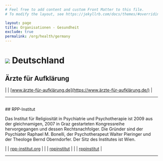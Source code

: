 ```yaml
---
# Feel free to add content and custom Front Matter to this file.
# To modify the layout, see https://jekyllrb.com/docs/themes/#overriding-theme-defaults

layout: page
title: Organisationen - Gesundheit
exclude: true
permalink: /org/health/germany
---
```


# <img src="{{site.baseurl}}/assets/img/flaggen/de.png"> Deutschland

## Ärzte für Aufklärung

| <i class="fas fa-globe"></i> | [www.ärzte-für-aufklärung.de](https://www.ärzte-für-aufklärung.de/) |

---

<br/>
## RPP-Institut

Das Institut für Religiosität in Psychiatrie und Psychotherapie ist 2009 aus der gleichnamigen, 2007 in Graz gestarteten Kongressreihe hervorgegangen und dessen Rechtsnachfolger. Die Gründer sind der Psychiater Raphael M. Bonelli, der Psychotherapeut Walter Pieringer und der Theologe Bernd Oberndorfer. Der Sitz des Institutes ist Wien.

| <i class="fas fa-globe"></i> | [rpp-institut.org](https://rpp-institut.org/) |
| <i class="fab fa-youtube"></i> | [rppinstitut](https://www.youtube.com/user/rppinstitut) |
| <i class="fab fa-telegram"></i> | [rppinstitut](https://t.me/rppinstitut) |

---

<br/>
